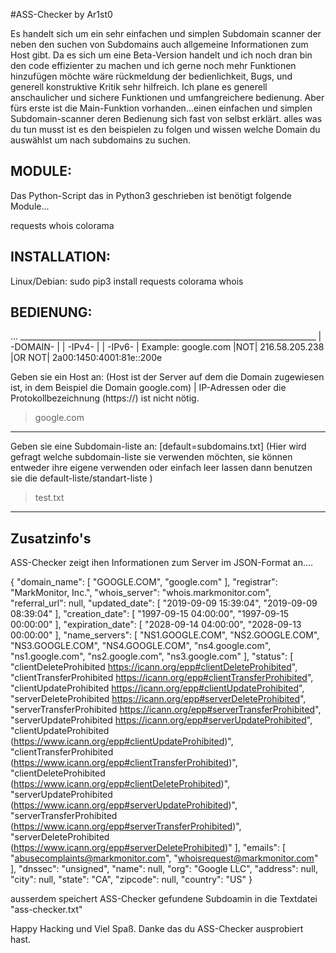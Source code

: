 #ASS-Checker by Ar1st0

Es handelt sich um ein sehr einfachen und simplen Subdomain scanner der neben den suchen von Subdomains auch allgemeine Informationen zum Host gibt.
Da es sich um eine Beta-Version handelt und ich noch dran bin den code effizienter zu machen und ich gerne noch mehr Funktionen hinzufügen möchte wäre rückmeldung
der bedienlichkeit, Bugs, und generell konstruktive Kritik sehr hilfreich. Ich plane es generell anschaulicher und sichere Funktionen und umfangreichere bedienung.
Aber fürs erste ist die Main-Funktion vorhanden...einen einfachen und simplen Subdomain-scanner deren Bedienung sich fast von selbst erklärt. alles was du tun musst
ist es den beispielen zu folgen und wissen welche Domain du auswählst um nach subdomains zu suchen.

MODULE:
--------------------
Das Python-Script das in Python3 geschrieben ist benötigt folgende Module...

requests
whois
colorama 

INSTALLATION:
--------------------

Linux/Debian: sudo pip3 install requests colorama whois

BEDIENUNG:
--------------------
...      __________________________________________________________________________
        |      -DOMAIN-      |   |     -IPv4-     |      |         -IPv6-          |
 Example:     google.com     |NOT| 216.58.205.238 |OR NOT| 2a00:1450:4001:81e::200e

Geben sie ein Host an: (Host ist der Server auf dem die Domain zugewiesen ist, in dem Beispiel die Domain google.com) | IP-Adressen oder die Protokollbezeichnung (https://) ist nicht nötig.
>google.com

---------------------

Geben sie eine Subdomain-liste an: [default=subdomains.txt]  (Hier wird gefragt welche subdomain-liste sie verwenden möchten, sie können entweder ihre eigene verwenden oder einfach leer lassen dann benutzen sie die default-liste/standart-liste )             
>test.txt

------------------------------------
Zusatzinfo's
----------------

ASS-Checker zeigt ihen Informationen zum Server im JSON-Format an....


{
  "domain_name": [
    "GOOGLE.COM",
    "google.com"
  ],
  "registrar": "MarkMonitor, Inc.",
  "whois_server": "whois.markmonitor.com",
  "referral_url": null,
  "updated_date": [
    "2019-09-09 15:39:04",
    "2019-09-09 08:39:04"
  ],
  "creation_date": [
    "1997-09-15 04:00:00",
    "1997-09-15 00:00:00"
  ],
  "expiration_date": [
    "2028-09-14 04:00:00",
    "2028-09-13 00:00:00"
  ],
  "name_servers": [
    "NS1.GOOGLE.COM",
    "NS2.GOOGLE.COM",
    "NS3.GOOGLE.COM",
    "NS4.GOOGLE.COM",
    "ns4.google.com",
    "ns1.google.com",
    "ns2.google.com",
    "ns3.google.com"
  ],
  "status": [
    "clientDeleteProhibited https://icann.org/epp#clientDeleteProhibited",
    "clientTransferProhibited https://icann.org/epp#clientTransferProhibited",
    "clientUpdateProhibited https://icann.org/epp#clientUpdateProhibited",
    "serverDeleteProhibited https://icann.org/epp#serverDeleteProhibited",
    "serverTransferProhibited https://icann.org/epp#serverTransferProhibited",
    "serverUpdateProhibited https://icann.org/epp#serverUpdateProhibited",
    "clientUpdateProhibited (https://www.icann.org/epp#clientUpdateProhibited)",
    "clientTransferProhibited (https://www.icann.org/epp#clientTransferProhibited)",
    "clientDeleteProhibited (https://www.icann.org/epp#clientDeleteProhibited)",
    "serverUpdateProhibited (https://www.icann.org/epp#serverUpdateProhibited)",
    "serverTransferProhibited (https://www.icann.org/epp#serverTransferProhibited)",
    "serverDeleteProhibited (https://www.icann.org/epp#serverDeleteProhibited)"
  ],
  "emails": [
    "abusecomplaints@markmonitor.com",
    "whoisrequest@markmonitor.com"
  ],
  "dnssec": "unsigned",
  "name": null,
  "org": "Google LLC",
  "address": null,
  "city": null,
  "state": "CA",
  "zipcode": null,
  "country": "US"
}

ausserdem speichert ASS-Checker gefundene Subdoamin in die Textdatei "ass-checker.txt"

Happy Hacking und Viel Spaß. Danke das du ASS-Checker ausprobiert hast.
